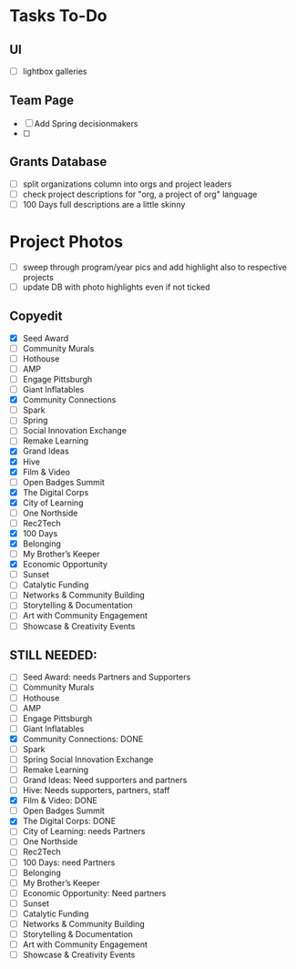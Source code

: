 Tasks To-Do
======

## UI
- [ ] lightbox galleries

## Team Page
- [ ] Add Spring decisionmakers
- [ ] 

## Grants Database
- [ ] split organizations column into orgs and project leaders
- [ ] check project descriptions for "org, a project of org" language
- [ ] 100 Days full descriptions are a little skinny

# Project Photos
- [ ] sweep through program/year pics and add highlight also to respective projects
- [ ] update DB with photo highlights even if not ticked

## Copyedit
- [X] Seed Award 
- [ ] Community Murals 
- [ ] Hothouse 
- [ ] AMP 
- [ ] Engage Pittsburgh 
- [ ] Giant Inflatables 
- [X] Community Connections 
- [ ] Spark 
- [ ] Spring 
- [ ] Social Innovation Exchange 
- [ ] Remake Learning 
- [X] Grand Ideas 
- [X] Hive 
- [X] Film & Video 
- [ ] Open Badges Summit 
- [X] The Digital Corps 
- [X] City of Learning 
- [ ] One Northside 
- [ ] Rec2Tech 
- [X] 100 Days 
- [X] Belonging 
- [ ] My Brother’s Keeper 
- [X] Economic Opportunity 
- [ ] Sunset
- [ ] Catalytic Funding 
- [ ] Networks & Community Building
- [ ] Storytelling & Documentation
- [ ] Art with Community Engagement
- [ ] Showcase & Creativity Events 

## STILL NEEDED:
- [ ] Seed Award: needs Partners and Supporters
- [ ] Community Murals 
- [ ] Hothouse 
- [ ] AMP 
- [ ] Engage Pittsburgh 
- [ ] Giant Inflatables 
- [X] Community Connections: DONE
- [ ] Spark 
- [ ] Spring Social Innovation Exchange 
- [ ] Remake Learning 
- [ ] Grand Ideas: Need supporters and partners
- [ ] Hive: Needs supporters, partners, staff
- [X] Film & Video: DONE
- [ ] Open Badges Summit 
- [X] The Digital Corps: DONE 
- [ ] City of Learning: needs Partners
- [ ] One Northside 
- [ ] Rec2Tech 
- [ ] 100 Days: need Partners
- [ ] Belonging 
- [ ] My Brother’s Keeper 
- [ ] Economic Opportunity: Need partners
- [ ] Sunset
- [ ] Catalytic Funding 
- [ ] Networks & Community Building
- [ ] Storytelling & Documentation
- [ ] Art with Community Engagement
- [ ] Showcase & Creativity Events 
